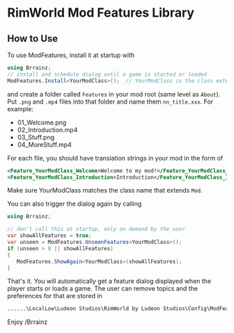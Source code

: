 ﻿# RimWorld Mod Features Library

## How to Use

To use ModFeatures, install it at startup with

```cs
using Brrainz;
// install and schedule dialog until a game is started or loaded
ModFeatures.Install<YourModClass>();  // YourModClass is the class extending 'Mod'
```

and create a folder called `Features` in your mod root (same level as `About`). Put `.png` and `.mp4` files into that folder and name them `nn_title.xxx`. For example:

- 01_Welcome.png
- 02_Introduction.mp4
- 03_Stuff.png
- 04_MoreStuff.mp4

For each file, you should have translation strings in your mod in the form of

```xml
<Feature_YourModClass_Welcome>Welcome to my mod!</Feature_YourModClass_Welcome>
<Feature_YourModClass_Introduction>Introduction</Feature_YourModClass_Introduction>
```

Make sure YourModClass matches the class name that extends `Mod`.

You can also trigger the dialog again by calling

```cs
using Brrainz;

// don't call this at startup, only on demand by the user
var showAllFeatures = true;
var unseen = ModFeatures.UnseenFeatures<YourModClass>();
if (unseen > 0 || showAllFeatures)
{
   ModFeatures.ShowAgain<YourModClass>(showAllFeatures);
}
```

That's it. You will automatically get a feature dialog displayed when the player starts or loads a game. The user can remove topics and the preferences for that are stored in

```txt
......\LocalLow\Ludeon Studios\RimWorld by Ludeon Studios\Config\ModFeatures\
```

Enjoy
/Brrainz